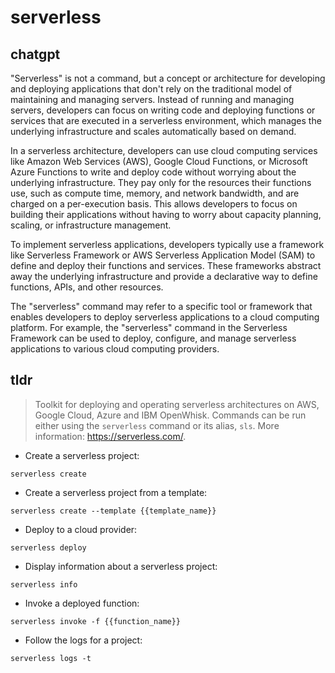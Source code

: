 # serverless 
## chatgpt 
"Serverless" is not a command, but a concept or architecture for developing and deploying applications that don't rely on the traditional model of maintaining and managing servers. Instead of running and managing servers, developers can focus on writing code and deploying functions or services that are executed in a serverless environment, which manages the underlying infrastructure and scales automatically based on demand.

In a serverless architecture, developers can use cloud computing services like Amazon Web Services (AWS), Google Cloud Functions, or Microsoft Azure Functions to write and deploy code without worrying about the underlying infrastructure. They pay only for the resources their functions use, such as compute time, memory, and network bandwidth, and are charged on a per-execution basis. This allows developers to focus on building their applications without having to worry about capacity planning, scaling, or infrastructure management.

To implement serverless applications, developers typically use a framework like Serverless Framework or AWS Serverless Application Model (SAM) to define and deploy their functions and services. These frameworks abstract away the underlying infrastructure and provide a declarative way to define functions, APIs, and other resources.

The "serverless" command may refer to a specific tool or framework that enables developers to deploy serverless applications to a cloud computing platform. For example, the "serverless" command in the Serverless Framework can be used to deploy, configure, and manage serverless applications to various cloud computing providers. 

## tldr 
 
> Toolkit for deploying and operating serverless architectures on AWS, Google Cloud, Azure and IBM OpenWhisk.
> Commands can be run either using the `serverless` command or its alias, `sls`.
> More information: <https://serverless.com/>.

- Create a serverless project:

`serverless create`

- Create a serverless project from a template:

`serverless create --template {{template_name}}`

- Deploy to a cloud provider:

`serverless deploy`

- Display information about a serverless project:

`serverless info`

- Invoke a deployed function:

`serverless invoke -f {{function_name}}`

- Follow the logs for a project:

`serverless logs -t`
